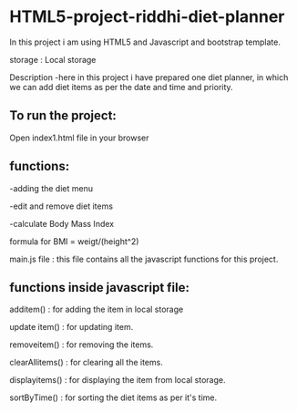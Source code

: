 # HTML5-project-riddhi-diet-planner

In this project i am using HTML5 and Javascript and bootstrap template.
 
storage : Local storage

Description 
-here in this project i have prepared one diet planner, in which we can add diet items as per the date and time and priority.

To run the project:
-------------------------------------------------------------------------------------
Open index1.html file in your browser

functions:
--------------------------------------------------------------------------------------

-adding the diet menu

-edit and remove diet items

-calculate Body Mass Index

 formula for BMI = weigt/(height^2)

 main.js file : this file contains all the javascript functions for this project.
 
 functions inside javascript file:
 --------------------------------------------------------------------------------------
 
 additem() : for adding the item in local storage
 
 update item() : for updating item.
 
 removeitem() : for removing the items.
 
 clearAllitems() : for clearing all the items.
 
 displayitems() : for displaying the item from local storage.
 
 sortByTime() : for sorting the diet items as per it's time.
 
 

 
 

